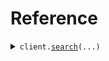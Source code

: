 # Reference
<details><summary><code>client.<a href="src/seed/client.py">search</a>(...)</code></summary>
<dl>
<dd>

#### 🔌 Usage

<dl>
<dd>

<dl>
<dd>

```python
import datetime

from seed import NestedUser, SeedApi, User

client = SeedApi(
    base_url="https://yourhost.com/path/to/api",
)
client.search(
    limit=1,
    id="id",
    date="date",
    deadline=datetime.datetime.fromisoformat(
        "2024-01-15 09:30:00+00:00",
    ),
    bytes="bytes",
    user=User(
        name="name",
        tags=["tags", "tags"],
    ),
    user_list=User(
        name="name",
        tags=["tags", "tags"],
    ),
    optional_deadline=datetime.datetime.fromisoformat(
        "2024-01-15 09:30:00+00:00",
    ),
    key_value={"keyValue": "keyValue"},
    optional_string="optionalString",
    nested_user=NestedUser(
        name="name",
        user=User(
            name="name",
            tags=["tags", "tags"],
        ),
    ),
    optional_user=User(
        name="name",
        tags=["tags", "tags"],
    ),
    exclude_user=User(
        name="name",
        tags=["tags", "tags"],
    ),
    filter="filter",
    neighbor=User(
        name="name",
        tags=["tags", "tags"],
    ),
    neighbor_required=User(
        name="name",
        tags=["tags", "tags"],
    ),
)

```
</dd>
</dl>
</dd>
</dl>

#### ⚙️ Parameters

<dl>
<dd>

<dl>
<dd>

**limit:** `int` 
    
</dd>
</dl>

<dl>
<dd>

**id:** `str` 
    
</dd>
</dl>

<dl>
<dd>

**date:** `str` 
    
</dd>
</dl>

<dl>
<dd>

**deadline:** `dt.datetime` 
    
</dd>
</dl>

<dl>
<dd>

**bytes:** `str` 
    
</dd>
</dl>

<dl>
<dd>

**user:** `User` 
    
</dd>
</dl>

<dl>
<dd>

**neighbor_required:** `SearchRequestNeighborRequired` 
    
</dd>
</dl>

<dl>
<dd>

**user_list:** `typing.Optional[typing.Union[User, typing.Sequence[User]]]` 
    
</dd>
</dl>

<dl>
<dd>

**optional_deadline:** `typing.Optional[dt.datetime]` 
    
</dd>
</dl>

<dl>
<dd>

**key_value:** `typing.Optional[typing.Dict[str, typing.Optional[str]]]` 
    
</dd>
</dl>

<dl>
<dd>

**optional_string:** `typing.Optional[str]` 
    
</dd>
</dl>

<dl>
<dd>

**nested_user:** `typing.Optional[NestedUser]` 
    
</dd>
</dl>

<dl>
<dd>

**optional_user:** `typing.Optional[User]` 
    
</dd>
</dl>

<dl>
<dd>

**exclude_user:** `typing.Optional[typing.Union[User, typing.Sequence[User]]]` 
    
</dd>
</dl>

<dl>
<dd>

**filter:** `typing.Optional[typing.Union[str, typing.Sequence[str]]]` 
    
</dd>
</dl>

<dl>
<dd>

**neighbor:** `typing.Optional[SearchRequestNeighbor]` 
    
</dd>
</dl>

<dl>
<dd>

**request_options:** `typing.Optional[RequestOptions]` — Request-specific configuration.
    
</dd>
</dl>
</dd>
</dl>


</dd>
</dl>
</details>

